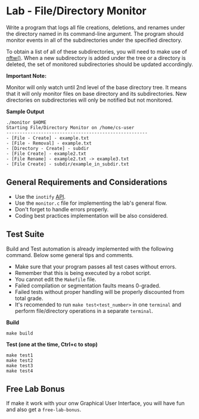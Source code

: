 Lab - File/Directory Monitor
============================

Write a program that logs all file creations, deletions, and renames
under the directory named in its command-line argument.  The program
should monitor events in all of the subdirectories under the specified
directory.

To obtain a list of all of these subdirectories, you will need to make
use of [nftw()](https://linux.die.net/man/3/nftw).  When a new
subdirectory is added under the tree or a directory is deleted, the
set of monitored subdirectories should be updated accordingly.

**Important Note:**

Monitor will only watch until 2nd level of the base directory tree. It
means that it will only monitor files on base directory and its
subdirectories. New directories on subdirectories will only be
notified but not monitored.


**Sample Output**
```
./monitor $HOME
Starting File/Directory Monitor on /home/cs-user
-----------------------------------------------------
- [File - Create] - example.txt
- [File - Removal] - example.txt
- [Directory - Create] - subdir
- [File Create] - example2.txt
- [File Rename] - example2.txt -> example3.txt
- [File Create] - subdir/example_in_subdir.txt
```

General Requirements and Considerations
---------------------------------------
- Use the `inotify` [API](http://man7.org/linux/man-pages/man7/inotify.7.html).
- Use the `monitor.c` file for implementing the lab's general flow.
- Don't forget to handle errors properly.
- Coding best practices implementation will be also considered.


Test Suite
----------
Build and Test automation is already implemented with the following
command. Below some general tips and comments.

- Make sure that your program passes all test cases without errors.
- Remember that this is being executed by a robot script.
- You cannot edit the `Makefile` file.
- Failed compilation or segmentation faults means 0-graded.
- Failed tests without proper handling  will be properly discounted from total grade.
- It's recomended to run `make test<test_number>` in one `terminal` and perform file/directory operations in a separate `terminal`.

**Build**
```
make build
```

**Test (one at the time, Ctrl+c to stop)**
```
make test1
make test2
make test3
make test4
```

Free Lab Bonus
--------------
If make it work with your onw  Graphical User Interface, you will have fun and also get a `free-lab-bonus`.